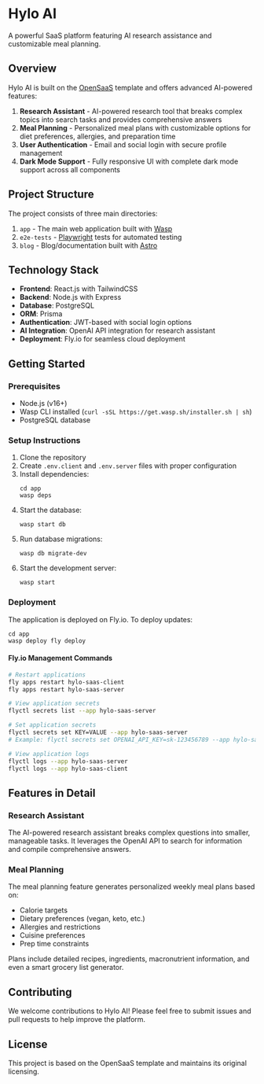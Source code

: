 # Hylo AI

A powerful SaaS platform featuring AI research assistance and customizable meal planning.

## Overview

Hylo AI is built on the [OpenSaaS](https://opensaas.sh) template and offers advanced AI-powered features:

1. **Research Assistant** - AI-powered research tool that breaks complex topics into search tasks and provides comprehensive answers
2. **Meal Planning** - Personalized meal plans with customizable options for diet preferences, allergies, and preparation time
3. **User Authentication** - Email and social login with secure profile management
4. **Dark Mode Support** - Fully responsive UI with complete dark mode support across all components

## Project Structure

The project consists of three main directories:
1. `app` - The main web application built with [Wasp](https://wasp.sh)
2. `e2e-tests` - [Playwright](https://playwright.dev/) tests for automated testing
3. `blog` - Blog/documentation built with [Astro](https://docs.astro.build)

## Technology Stack

- **Frontend**: React.js with TailwindCSS
- **Backend**: Node.js with Express
- **Database**: PostgreSQL
- **ORM**: Prisma
- **Authentication**: JWT-based with social login options
- **AI Integration**: OpenAI API integration for research assistant
- **Deployment**: Fly.io for seamless cloud deployment

## Getting Started

### Prerequisites
- Node.js (v16+)
- Wasp CLI installed (`curl -sSL https://get.wasp.sh/installer.sh | sh`)
- PostgreSQL database

### Setup Instructions
1. Clone the repository
2. Create `.env.client` and `.env.server` files with proper configuration
3. Install dependencies:
   ```
   cd app
   wasp deps
   ```
4. Start the database:
   ```
   wasp start db
   ```
5. Run database migrations:
   ```
   wasp db migrate-dev
   ```
6. Start the development server:
   ```
   wasp start
   ```

### Deployment
The application is deployed on Fly.io. To deploy updates:
```
cd app
wasp deploy fly deploy
```

#### Fly.io Management Commands
```bash
# Restart applications
fly apps restart hylo-saas-client
fly apps restart hylo-saas-server

# View application secrets
flyctl secrets list --app hylo-saas-server

# Set application secrets
flyctl secrets set KEY=VALUE --app hylo-saas-server
# Example: flyctl secrets set OPENAI_API_KEY=sk-123456789 --app hylo-saas-server

# View application logs
flyctl logs --app hylo-saas-server
flyctl logs --app hylo-saas-client
```

## Features in Detail

### Research Assistant
The AI-powered research assistant breaks complex questions into smaller, manageable tasks. It leverages the OpenAI API to search for information and compile comprehensive answers.

### Meal Planning
The meal planning feature generates personalized weekly meal plans based on:
- Calorie targets
- Dietary preferences (vegan, keto, etc.)
- Allergies and restrictions
- Cuisine preferences
- Prep time constraints

Plans include detailed recipes, ingredients, macronutrient information, and even a smart grocery list generator.

## Contributing

We welcome contributions to Hylo AI! Please feel free to submit issues and pull requests to help improve the platform.

## License

This project is based on the OpenSaaS template and maintains its original licensing.
